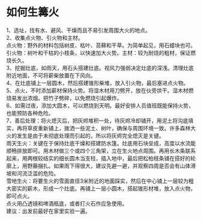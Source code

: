 # 如何生篝火  
  
1、选址，找有水、避风、干燥而且不易引发周围大火的地点。  
2、收集点火物、引火物和主材。  
点火物：野外的材料包括树皮、枯叶、苔藓和干草。为简单起见，用石蜡块也可。引火物：树叶和干枯的小枝条，以快速加大火势。主材：较为耐烧的粗材，保证燃烧长久。  
3、挖掘灶底，如雨天，用石头搭建灶底。视风力强弱决定灶底的深浅。清理灶底附近地面，不可将薪柴放置在下风向。  
4、在灶底铺上一层圆木，然后搭建锥形柴堆，放入引火物，最后塞进点火物。  
5、点火，不时添加薪材保持火势。将湿木材用刀劈开，放在伙旁烘干。湿木材燃烧易发出浓烟。把竹子劈碎，以免燃烧引起爆炸。  
6、如需过夜，添加大圆木，可以燃烧到天明。最好安排人员值班既能保持火势，也能预防各种危险。  
7、善后处理：将火熄灭后，把灰烬堆积一处，待灰烬冷却铺开，用泥土将沟底填实，再将草皮重新铺上，拨洒一些泥土、树叶，确保与周围环境一致。许多森林大火的发生是由于未彻底处理而引起的，所以将灰烬完全熄灭是关键。  
雨天生火：关键在于保持灶底干燥和搭建防水篷。灶底用石块垒成，高度以水流能顺畅排放即可。用木材做三个或四个三角架，立在生火地点周围。再用长木条联系起来，用两根较结实的细长圆木当支柱，插入地中，最后把松柏枝条铺在搭好的轮廓上，用野藤捆扎。如果雨下得很大，建议先避一避，并观察四周是否会有山体滑坡和河流泛滥的危险。  
雪地生火：将要生火的雪面直径3米附近的地面踩实，然后在中心铺上一层较为粗大密实的薪木，形成一个灶底。再铺上一层小圆木，搭起锥形材堆，放入点火物，即可点火。  
点火用凸透镜和啤酒瓶底，或者打火石作应急使用。  
建议：出发前最好在家里实验一遍。  